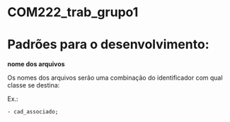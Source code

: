 # COM222_trab_grupo1

# Padrões para o desenvolvimento:

**nome dos arquivos**

Os nomes dos arquivos serão uma combinação do identificador com qual classe se destina:

Ex.:

	- cad_associado;
